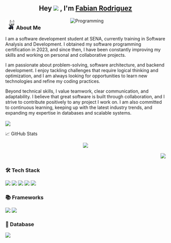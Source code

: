 <h2 align="center">Hey <img src="https://media.giphy.com/media/hvRJCLFzcasrR4ia7z/giphy.gif" width="25px"> , I'm <a href="https://shwetang550.github.io/profile/">Fabian Rodriguez</a></h2>

</div>

<img align="right" width=300px alt="Programming" src="https://media3.giphy.com/media/v1.Y2lkPTc5MGI3NjExbHdmMnk5OWFhNnN0ZWdzdTZrbHB0cDRsdmRrNm8ybGFmOGlxOTExbCZlcD12MV9pbnRlcm5hbF9naWZfYnlfaWQmY3Q9Zw/4rZA5D22301iMgrUNd/giphy.gif" />
<h3>
  <img src="https://raw.githubusercontent.com/TanZng/TanZng/master/assets/hollor_knight3.gif" width="30px"> About Me
</h3>


I am a software development student at SENA, currently training in Software Analysis and Development. I obtained my software programming certification in 2023, and since then, I have been constantly improving my skills and working on personal and collaborative projects.

I am passionate about problem-solving, software architecture, and backend development. I enjoy tackling challenges that require logical thinking and optimization, and I am always looking for opportunities to learn new technologies and refine my coding practices.

Beyond technical skills, I value teamwork, clear communication, and adaptability. I believe that great software is built through collaboration, and I strive to contribute positively to any project I work on. I am also committed to continuous learning, keeping up with the latest industry trends, and expanding my expertise in databases and scalable systems.


<div align = "left">
  <p><img align="center" src="https://github-readme-stats.vercel.app/api/top-langs/?username=Fab1anRodriguez&theme=dark&layout=compact" /></p>

📈 GitHub Stats
<p align="center">
  <img width="48%" src="https://github-readme-stats.vercel.app/api?username=Fab1anRodriguez&show_icons=true&theme=dark" />
</p>
<p align="right">
  <img width="48%" src="https://github-readme-streak-stats.herokuapp.com/?user=Fab1anRodriguez&theme=dark" />
</p>
</div>


<h3>🛠 Tech Stack</h3>

<p>
  <img src="https://img.shields.io/badge/Code-PHP-blue?style=for-the-badge&logo=php" />
  <img src="https://img.shields.io/badge/Code-Java-orange?style=for-the-badge&logo=java" />
  <img src="https://img.shields.io/badge/Code-JavaScript-yellow?style=for-the-badge&logo=javascript" />
  <img src="https://img.shields.io/badge/Code-Python-blue?style=for-the-badge&logo=python" />
  <img src="https://img.shields.io/badge/Code-CSS-blue?style=for-the-badge&logo=css3" />
</p>

<h3>📚 Frameworks</h3>
<p>
  <img src="https://img.shields.io/badge/Framework-Laravel-red?style=for-the-badge&logo=laravel" />
  <img src="https://img.shields.io/badge/Framework-Bootstrap-purple?style=for-the-badge&logo=bootstrap" />
</p>

<h3>💾 Database</h3>
<p>
  <img src="https://img.shields.io/badge/Database-MySQL-blue?style=for-the-badge&logo=mysql" />
</p>

